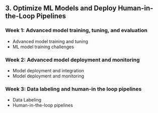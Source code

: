 ## 3. Optimize ML Models and Deploy Human-in-the-Loop Pipelines

### Week 1: Advanced model training, tuning, and evaluation
- Advanced model training and tuning
- ML model training challenges

### Week 2: Advanced model deployment and monitoring 
- Model deployment and integration 
- Model deployment and monitoring 


### Week 3: Data labeling and human-in the loop pipelines
- Data Labeling 
- Human-in-the-loop pipelines
